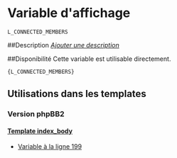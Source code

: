 # Variable d'affichage
```
L_CONNECTED_MEMBERS
```


##Description
[*Ajouter une description*](https://fa-tvars.appspot.com/var/L_CONNECTED_MEMBERS)

##Disponibilité
Cette variable est utilisable directement.

```html
{L_CONNECTED_MEMBERS}
```

## Utilisations dans les templates

### Version phpBB2

#### [Template index_body](subsilver/index_body.md#readme)
* [Variable &agrave; la ligne 199](../subsilver/index_body.tpl#L199)